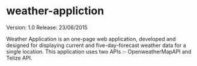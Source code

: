 # weather-appliction
Version: 1.0
Release: 23/06/2015

Weather Application is an one-page web application, developed and designed for displaying current and five-day-forecast weather data for a single location. This application uses two APIs :- OpenweatherMapAPI and Telize API.
